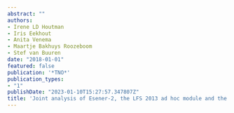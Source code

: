 ```yaml
---
abstract: ""
authors:
- Irene LD Houtman
- Iris Eekhout
- Anita Venema
- Maartje Bakhuys Roozeboom
- Stef van Buuren
date: "2018-01-01"
featured: false
publication: '*TNO*'
publication_types:
- "1"
publishDate: "2023-01-10T15:27:57.347807Z"
title: 'Joint analysis of Esener-2, the LFS 2013 ad hoc module and the 6th EWCS: presentatie'
---
```



